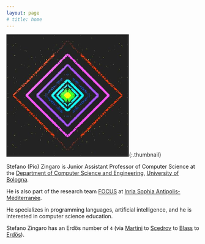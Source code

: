```yaml
---
layout: page
# title: home
---
```


![logo](assets/img/logo.png){:.thumbnail}
    
Stefano (Pio) Zingaro is Junior Assistant Professor of Computer Science at the [Department of Computer Science and Engineering](//www.cse.unibo.it/en), [University of Bologna](//www.unibo.it/en). 

He is also part of the research team [FOCUS](//team.inria.fr/focus/) at [Inria Sophia Antipolis-Méditerranée](//www.inria.fr/fr/centre-inria-sophia-antipolis-mediterranee).

<!-- ## Research Interests -->

He specializes in programming languages, artificial intelligence, and he is interested in computer science education.

<!-- ## Erdös Number -->

Stefano Zingaro has an Erdös number of `4` (via [Martini](//www.cs.unibo.it/~martini/index.html) to [Scedrov](//www.cis.upenn.edu/~scedrov/) to [Blass](//www.math.lsa.umich.edu/~ablass/) to [Erdös](//en.wikipedia.org/wiki/Paul_Erd%C5%91s)).
